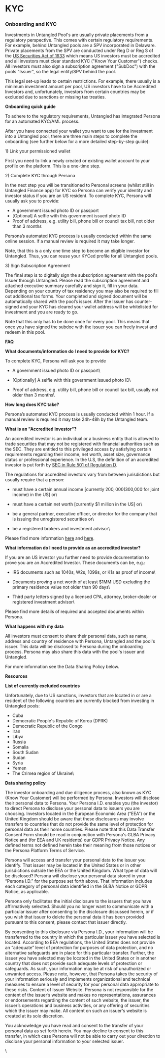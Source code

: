 # KYC

### Onboarding and KYC

Investments in Untangled Pool's are usually private placements from a regulatory perspective. This comes with certain regulatory requirements. For example, behind Untangled pools are a SPV incorporated in Delaware. Private placements from the SPV are conducted under Reg D or Reg S of the [US Securities Act of 1933](https://www.govinfo.gov/content/pkg/COMPS-1884/pdf/COMPS-1884.pdf) which means US investors must be accredited and all investors must clear standard KYC ("Know Your Customer") checks. All investors must also sign a subscription agreement ("SubDoc") with the pools "Issuer", so the legal entity/SPV behind the pool.

This legal set-up leads to certain restrictions. For example, there usually is a minimum investment amount per pool, US investors have to be Accredited Investors and, unfortunately, investors from certain countries may be excluded due to sanctions or missing tax treaties.

**Onboarding quick guide**

To adhere to the regulatory requirements, Untangled has integrated Persona for an automated KYC/AML process.

After you have connected your wallet you want to use for the investment into a Untangled pool, there are three main steps to complete the onboarding (see further below for a more detailed step-by-step guide):

1\) Link your permissioned wallet

First you need to link a newly created or existing wallet account to your profile on the platform. This is a one-time step.

2\) Complete KYC through Persona

In the next step you will be transitioned to Personal screens (whilst still in Untangled Finance app) for KYC so Persona can verify your identity and investor status if you are an US resident. To complete KYC, Persona will usually ask you to provide:

* A government issued photo ID or passport
* \[Optional] A selfie with this government issued photo ID
* Proof of address, e.g. utility bill, phone bill or council tax bill, not older than 3 months

Persona’s automated KYC process is usually conducted within the same online session. If a manual review is required it may take longer.

Note, that this is a only one time step to become an eligible investor for Untangled. Thus, you can reuse your KYCed profile for all Untangled pools.

3\) Sign Subscription Agreement

The final step is to digitally sign the subscription agreement with the pool's Issuer through Untangled. Please read the subscription agreement and attached executive summary carefully and sign it, fill in your data. Depending on your country of tax residency you may also be required to fill out additional tax forms. Your completed and signed document will be automatically shared with the pool’s issuer. After the Issuer has counter-signed and your KYC has cleared your wallet address will be whitelisted for investment and you are ready to go.

Note that this only has to be done once for every pool. This means that once you have signed the subdoc with the issuer you can freely invest and redeem in this pool.

**FAQ**

**What documents/information do I need to provide for KYC?**

To complete KYC, Persona will ask you to provide

* A government issued photo ID or passport\

* \[Optionally] A selfie with this government issued photo ID\

* Proof of address, e.g. utility bill, phone bill or council tax bill, usually not older than 3 months\


**How long does KYC take?**

Persona’s automated KYC process is usually conducted within 1 hour. If a manual review is required it may take 24h-48h by the Untangled team.

**What is an "Accredited Investor"?**

An accredited investor is an individual or a business entity that is allowed to trade securities that may not be registered with financial authorities such as the SEC. They are entitled to this privileged access by satisfying certain requirements regarding their income, net worth, asset size, governance status or professional experience. In the U.S, the definition of an accredited investor is put forth by [SEC in Rule 501 of Regulation D](https://www.ecfr.gov/cgi-bin/retrieveECFR?gp=\&SID=8edfd12967d69c024485029d968ee737\&r=SECTION\&n=17y3.0.1.1.12.0.46.176).

The regulations for accredited investors vary from between jurisdictions but usually require that a person:

* must have a certain annual income \[currently $200,000 ($300,000 for joint income) in the US] or\

* must have a certain net worth \[currently $1 million in the US] or\

* be a general partner, executive officer, or director for the company that is issuing the unregistered securities or\

* be a registered brokers and investment advisor\


Please find more information [here](https://www.investopedia.com/terms/a/accreditedinvestor.asp) and [here](https://support.investready.com/help/verification-requirements-on-investready).

**What information do I need to provide as an accredited investor?**

If you are an US investor you further need to provide documentation to prove you are an Accredited Investor. These documents can be, e.g.:

* IRS documents such as 1040s, W2s, 1099s, or K1s as proof of income\

* Documents proving a net worth of at least $1MM USD excluding the primary residence value not older than 90 days\

* Third party letters signed by a licensed CPA, attorney, broker-dealer or registered investment advisor\


Please find more details of required and accepted documents within Persona.

**What happens with my data**

All investors must consent to share their personal data, such as name, address and country of residence with Persona, Untangled and the pool's issuer. This data will be disclosed to Persona during the onboarding process. Persona may also share this data with the pool's issuer and Untangled.

For more information see the Data Sharing Policy below.

**Resources**

**List of currently excluded countries**

Unfortunately, due to US sanctions, investors that are located in or are a resident of the following countries are currently blocked from investing in Untangled pools:

* Cuba&#x20;
* Democratic People's Republic of Korea (DPRK)&#x20;
* Democratic Republic of the Congo&#x20;
* Iran&#x20;
* Libya&#x20;
* Russia&#x20;
* Somalia&#x20;
* South Sudan&#x20;
* Sudan&#x20;
* Syria&#x20;
* Yemen&#x20;
* The Crimea region of Ukraine\


**Data sharing policy**

The investor onboarding and due diligence process, also known as KYC (Know Your Customer) will be performed by Persona. Investors will disclose their personal data to Persona. Your Persona I.D. enables you (the investor) to direct Persona to disclose your personal data to issuers you are choosing. Investors located in the European Economic Area (“EEA”) or the United Kingdom should be aware that these disclosures may involve transfers to countries that do not provide the same level of protection for personal data as their home countries. Please note that this Data Transfer Consent Form should be read in conjunction with Persona's GLBA Privacy Notice and (for EEA and UK residents) our GDPR Privacy Notice. Any defined terms not defined herein take their meaning from those notices or the Persona Platform Terms of Service.

Persona will access and transfer your personal data to the issuer you identify. That issuer may be located in the United States or in other jurisdictions outside the EEA or the United Kingdom. What type of data will be disclosed? Persona will disclose your personal data stored in your “Persona I.D.” for the purpose set forth above. That information includes each category of personal data identified in the GLBA Notice or GDPR Notice, as applicable.

Persona only facilitates the initial disclosure to the issuers that you have affirmatively selected. Should you no longer want to communicate with a particular issuer after consenting to the disclosure discussed herein, or if you wish that issuer to delete the personal data it has been provided pursuant to this consent, please contact that issuer directly.

By consenting to this disclosure via Persona I.D., your information will be transferred to the country in which the particular issuer you have selected is located. According to EEA regulations, the United States does not provide an “adequate” level of protection for purposes of data protection, and no alternative safeguards are in place for this particular transfer. Further, the issuer you have selected may be located in the United States or in another country that does not provide such adequate levels of protection or safeguards. As such, your information may be at risk of unauthorized or unwanted access. Please note, however, that Persona takes the security of your information seriously and implements organizational and technical measures to ensure a level of security for your personal data appropriate to these risks. Content of Issuer Website. Persona is not responsible for the content of the issuer’s website and makes no representations, assurances or endorsements regarding the content of such website, the issuer, the issuer’s operations and business activities, or any offering of securities which the issuer may make. All content on such an issuer's website is created at its sole discretion.

You acknowledge you have read and consent to the transfer of your personal data as set forth herein. You may decline to consent to this transfer, in which case Persona will not be able to carry out your direction to disclose your personal information to your selected issuer.

\

